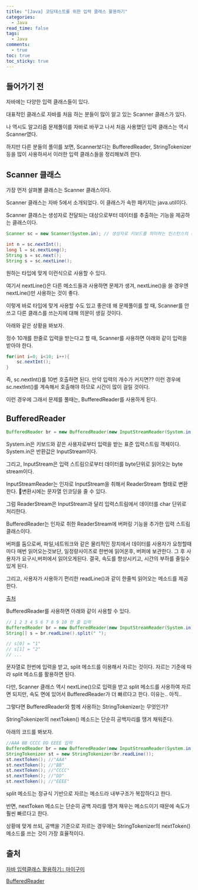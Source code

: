 ```yaml
---
title: "[Java] 코딩테스트를 위한 입력 클래스 활용하기"
categories:
  - Java
read_time: false
tags:
  - Java
comments:
  - true
toc: true
toc_sticky: true
---
```

## 들어가기 전
자바에는 다양한 입력 클래스들이 있다.

대표적인 클래스로 자바를 처음 하는 분들이 많이 알고 있는 Scanner 클래스가 있다.

나 역시도 알고리즘 문제풀이를 자바로 바꾸고 나서 처음 사용했던 입력 클래스는 역시 Scanner였다.

하지만 다른 분들의 풀이를 보면, Scanner보다는 BufferedReader, StringTokenizer 등을 많이 사용하셔서 이러한 입력 클래스들을 정리해보려 한다.

## Scanner 클래스
가장 먼저 살펴볼 클래스는 Scanner 클래스이다.

Scanner 클래스는 자바 5에서 소개되었다. 이 클래스가 속한 패키지는 java.util이다.

Scanner 클래스는 생성자로 전달되는 대상으로부터 데이터를 추출하는 기능을 제공하는 클래스이다.

```java
Scanner sc = new Scanner(System.in); // 생성자로 키보드를 의미하는 인스턴스의 참조 변수 System.in을 넣어준다.

int n = sc.nextInt();
long l = sc.nextLong();
String s = sc.next();
String s = sc.nextLine();
```

원하는 타입에 맞게 이런식으로 사용할 수 있다.

여기서 nextLine()은 다른 메소드들과 사용하면 문제가 생겨, nextLine()을 쓸 경우엔 nextLine()만 사용하는 것이 좋다.

이렇게 바로 타입에 맞게 사용할 수도 있고 좋은데 왜 문제풀이를 할 때, Scanner를 안쓰고 다른 클래스를 쓰는지에 대해 의문이 생길 것이다.

아래와 같은 상황을 봐보자.

정수 10개를 한줄로 입력을 받는다고 할 때, Scanner를 사용하면 아래와 같이 입력을 받아야 한다.

```java
for(int i=0; i<10; i++){
    sc.nextInt();
}
```

즉, sc.nextInt()를 10번 호출하면 된다. 만약 입력의 개수가 커지면?? 이런 경우에 sc.nextInt()를 계속해서 호출해야 하므로 시간이 많이 걸릴 것이다.

이런 경우에 그래서 문제를 풀때는, BufferedReader를 사용하게 된다.

## BufferedReader

```java
BufferedReader br = new BufferedReader(new InputStreamReader(System.in));
```

System.in은 키보드와 같은 사용자로부터 입력을 받는 표준 입력스트림 객체이다. System.in은 반환값은 InputStream이다.

그리고, InputStream은 입력 스트림으로부터 데이터를 byte단위로 읽어오는 byte stream이다.

InputStreamReader는 인자로 InputStream을 취해서 ReaderStream 형태로 변환한다. 변환시에는 문자열 인코딩을 줄 수 있다.

그럼 ReaderStream은 InputStream과 달리 입력스트림에서 데이터를 char 단위로 처리한다.

BufferedReader는 인자로 취한 ReaderStream에 버퍼링 기능을 추가한 입력 스트림 클래스이다.

버퍼를 둠으로써, 파일,네트워크와 같은 물리적인 장치에서 데이터를 사용자가 요청할때마다 매번 읽어오는것보단, 일정량사이즈로 한번에 읽어온후, 버퍼에 보관한다. 그 후 사용자가 요구시,버퍼에서 읽어오게된다. 결국, 속도를 향상시키고, 시간의 부하를 줄일수 있게 된다.

그리고, 사용자가 사용하기 편리한 readLine()과 같이 한줄씩 읽어오는 메소드를 제공한다.

[출처](https://m.blog.naver.com/akira54055/60040527118)

BufferedReader를 사용하면 아래와 같이 사용할 수 있다.

```java
// 1 2 3 4 5 6 7 8 9 10 한 줄 입력
BufferedReader br = new BufferedReader(new InputStreamReader(System.in));
String[] s = br.readLine().split(" ");

// s[0] = "1"
// s[1] = "2"
// ...
```

문자열로 한번에 입력을 받고, split 메소드를 이용해서 자르는 것이다. 자르는 기준에 따라 split 메소드를 활용하면 된다.

다만, Scanner 클래스 역시 nextLine()으로 입력을 받고 split 메소드를 사용하여 자르면 되지만, 속도 면에 있어서 BufferedReader가 더 빠르다고 한다. 이유는.. 아직..

그렇다면 BufferedReader와 함께 사용하는 StringTokenizer는 무엇인가?

StringTokenizer의 nextToken() 메소드는 단순히 공백자리를 땡겨 채워준다.

아래의 코드를 봐보자.

```java
//AAA BB CCCC DD EEEE 입력
BufferedReader br = new BufferedReader(new InputStreamReader(System.in));
StringTokenizer st = new StringTokenizer(br.readLine());
st.nextToken(); //"AAA"
st.nextToken(); //"BB"
st.nextToken(); //"CCCC"
st.nextToken(); //"DD"
st.nextToken(); //"EEEE"
```

split 메소드는 정규식 기반으로 자르는 메소드라 내부구조가 복잡하다고 한다.

반면, nextToken 메소드는 단순히 공백 자리를 땡겨 채우는 메소드이기 때문에 속도가 훨씬 빠르다고 한다.

상황에 맞게 쓰되, 공백을 기준으로 자르는 경우에는 StringTokenizer의 nextToken() 메소드를 쓰는 것이 가장 효율적이다.

## 출처

[자바 입력클래스 활용하기:: 마이구미](https://mygumi.tistory.com/78?category=648758)

[BufferedReader](https://m.blog.naver.com/akira54055/60040527118)
